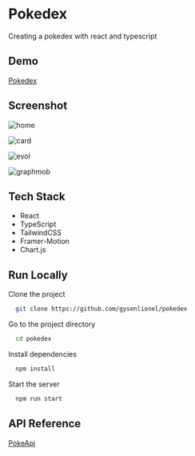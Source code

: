 # Pokedex

Creating a pokedex with react and typescript

## Demo

[Pokedex](https://pokedex-lionel.netlify.app)

## Screenshot

![home](https://user-images.githubusercontent.com/90910874/166268578-c1e7f6bc-38ff-4487-afa3-7abe987f9bb0.png)

![card](https://user-images.githubusercontent.com/90910874/166268627-35d269fe-c96e-42bb-a9aa-b310466b4ab6.png)

![evol](https://user-images.githubusercontent.com/90910874/166268672-be1fdcf7-1a3a-4ab8-8a15-c09d249a9e06.png)

![graphmob](https://user-images.githubusercontent.com/90910874/166163832-16d09380-2210-4aa8-875d-06d278d2f8a2.png)

## Tech Stack

- React
- TypeScript
- TailwindCSS
- Framer-Motion
- Chart.js

## Run Locally

Clone the project

```bash
  git clone https://github.com/gysenlionel/pokedex
```

Go to the project directory

```bash
  cd pokedex
```

Install dependencies

```bash
  npm install
```

Start the server

```bash
  npm run start
```

## API Reference

[PokeApi](https://pokeapi.co/)
